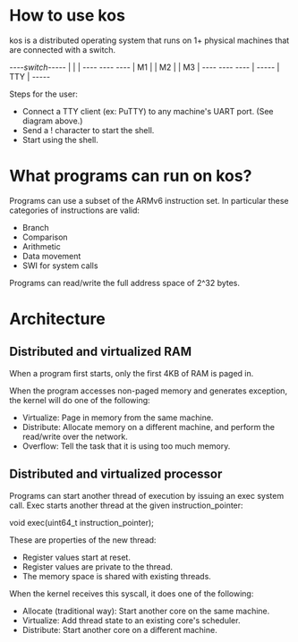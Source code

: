 # How to use kos

kos is a distributed operating system that runs on 1+ physical machines that are connected with a switch.

  *----switch-----*
  |       |       |
*----*  *----*  *----*
| M1 |  | M2 |  | M3 |
*----*  *----*  *----*
          |
       *-----*
       | TTY |
       *-----*

Steps for the user:

* Connect a TTY client (ex: PuTTY) to any machine's UART port. (See diagram above.)
* Send a ! character to start the shell.
* Start using the shell.

# What programs can run on kos?

Programs can use a subset of the ARMv6 instruction set.
In particular these categories of instructions are valid:

* Branch
* Comparison
* Arithmetic 
* Data movement
* SWI for system calls

Programs can read/write the full address space of 2^32 bytes.

# Architecture

## Distributed and virtualized RAM

When a program first starts, only the first 4KB of RAM is paged in.

When the program accesses non-paged memory and generates exception, the kernel will do one of the following:

* Virtualize: Page in memory from the same machine.
* Distribute: Allocate memory on a different machine, and perform the read/write over the network.
* Overflow: Tell the task that it is using too much memory.

## Distributed and virtualized processor

Programs can start another thread of execution by issuing an exec system call.
Exec starts another thread at the given instruction_pointer:

void exec(uint64_t instruction_pointer);

These are properties of the new thread:

* Register values start at reset.
* Register values are private to the thread.
* The memory space is shared with existing threads.

When the kernel receives this syscall, it does one of the following:

* Allocate (traditional way): Start another core on the same machine.
* Virtualize: Add thread state to an existing core's scheduler.
* Distribute: Start another core on a different machine.

